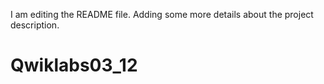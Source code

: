  I am editing the README file. Adding some more details about the project description.
# Qwiklabs03_12

